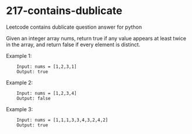 # 217-contains-dublicate
Leetcode contains dublicate question answer for python

Given an integer array nums, return true if any value appears at least twice in the array, and return false if every element is distinct.

Example 1:
    
        Input: nums = [1,2,3,1]
        Output: true

Example 2:

        Input: nums = [1,2,3,4]
        Output: false
  
Example 3:

        Input: nums = [1,1,1,3,3,4,3,2,4,2]
        Output: true

